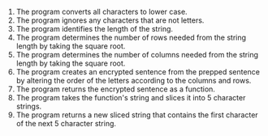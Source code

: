 1. The program converts all characters to lower case.
2. The program ignores any characters that are not letters.
3. The program identifies the length of the string.
4. The program determines the number of rows needed from the string length by taking the square root.
5. The program determines the number of columns needed from the string length by taking the square root.
6. The program creates an encrypted sentence from the prepped sentence by altering the order of the letters according to the columns and rows.
7. The program returns the encrypted sentence as a function.
8. The program takes the function's string and slices it into 5 character strings.
9. The program returns a new sliced string that contains the first character of the next 5 character string.
